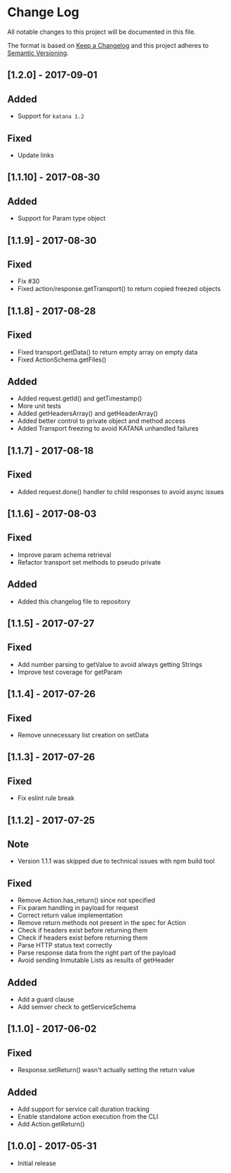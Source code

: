 # Change Log

All notable changes to this project will be documented in this file.

The format is based on [Keep a Changelog](http://keepachangelog.com/)
and this project adheres to [Semantic Versioning](http://semver.org/).

## [1.2.0] - 2017-09-01
## Added
- Support for `katana 1.2`

## Fixed
- Update links

## [1.1.10] - 2017-08-30
## Added
- Support for Param type object

## [1.1.9] - 2017-08-30
## Fixed
- Fix #30 
- Fixed action/response.getTransport() to return copied freezed objects

## [1.1.8] - 2017-08-28
## Fixed
- Fixed transport.getData() to return empty array on empty data
- Fixed ActionSchema.getFiles()

## Added
- Added request.getId() and getTimestamp()
- More unit tests
- Added getHeadersArray() and getHeaderArray()
- Added better control to private object and method access
- Added Transport freezing to avoid KATANA unhandled failures

## [1.1.7] - 2017-08-18
## Fixed
- Added request.done() handler to child responses to avoid async issues

## [1.1.6] - 2017-08-03
## Fixed
- Improve param schema retrieval
- Refactor transport set methods to pseudo private

## Added
- Added this changelog file to repository

## [1.1.5] - 2017-07-27
## Fixed
- Add number parsing to getValue to avoid always getting Strings
- Improve test coverage for getParam

## [1.1.4] - 2017-07-26
## Fixed
- Remove unnecessary list creation on setData

## [1.1.3] - 2017-07-26
## Fixed
- Fix eslint rule break

## [1.1.2] - 2017-07-25
## Note
- Version 1.1.1 was skipped due to technical issues with npm build tool

## Fixed
- Remove Action.has_return() since not specified
- Fix param handling in payload for request
- Correct return value implementation
- Remove return methods not present in the spec for Action
- Check if headers exist before returning them
- Check if headers exist before returning them
- Parse HTTP status text correctly
- Parse response data from the right part of the payload
- Avoid sending Inmutable Lists as results of getHeader

## Added
- Add a guard clause
- Add semver check to getServiceSchema

## [1.1.0] - 2017-06-02
## Fixed
- Response.setReturn() wasn't actually setting the return value

## Added
- Add support for service call duration tracking
- Enable standalone action execution from the CLI
- Add Action.getReturn()

## [1.0.0] - 2017-05-31
- Initial release
